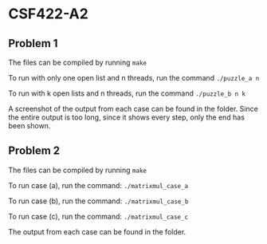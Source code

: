 # CSF422-A2

## Problem 1
The files can be compiled by running `make`

To run with only one open list and n threads, run the command `./puzzle_a n`

To run with k open lists and n threads, run the command `./puzzle_b n k`

A screenshot of the output from each case can be found in the folder. Since the entire output is too long, since it shows every step, only the end has been shown.

## Problem 2
The files can be compiled by running `make`

To run case (a), run the command: `./matrixmul_case_a`

To run case (b), run the command: `./matrixmul_case_b`

To run case (c), run the command: `./matrixmul_case_c`

The output from each case can be found in the folder.

